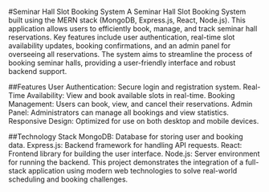 #Seminar Hall Slot Booking System
A Seminar Hall Slot Booking System built using the MERN stack (MongoDB, Express.js, React, Node.js). 
This application allows users to efficiently book, manage, and track seminar hall reservations. Key features include user authentication, real-time slot availability updates, booking confirmations, and an admin panel for overseeing all reservations. 
The system aims to streamline the process of booking seminar halls, providing a user-friendly interface and robust backend support.

##Features
User Authentication: Secure login and registration system.
Real-Time Availability: View and book available slots in real-time.
Booking Management: Users can book, view, and cancel their reservations.
Admin Panel: Administrators can manage all bookings and view statistics.
Responsive Design: Optimized for use on both desktop and mobile devices.

##Technology Stack
MongoDB: Database for storing user and booking data.
Express.js: Backend framework for handling API requests.
React: Frontend library for building the user interface.
Node.js: Server environment for running the backend.
This project demonstrates the integration of a full-stack application using modern web technologies to solve real-world scheduling and booking challenges.
